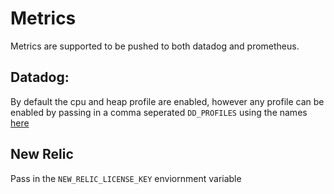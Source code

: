 # Metrics

Metrics are supported to be pushed to both datadog and prometheus.

## Datadog:

By default the cpu and heap profile are enabled, however any profile can be enabled
by passing in a comma seperated `DD_PROFILES` using the names [here](https://github.com/DataDog/dd-trace-go/blob/v1.42.1/profiler/profile.go#L78)

## New Relic

Pass in the `NEW_RELIC_LICENSE_KEY` enviornment variable
